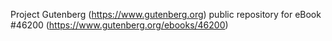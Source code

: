 Project Gutenberg (https://www.gutenberg.org) public repository for eBook #46200 (https://www.gutenberg.org/ebooks/46200)

